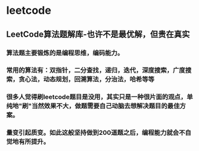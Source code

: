 # leetcode
## LeetCode算法题解库-也许不是最优解，但贵在真实

### 算法题主要锻炼的是编程思维，编码能力。

### 常用的算法有：双指针，二分查找，递归，迭代，深度搜索，广度搜索，贪心法，动态规划，回溯算法，分治法，哈希等等

### 很多人觉得刷leetcode题目是没用，其实只是一种很片面的观点，单纯地"刷"当然效果不大，做题需要自己动脑去想解决题目的最佳方案。

### 量变引起质变。如此这般坚持做到200道题之后，编程能力就会不自觉地有所提升。
